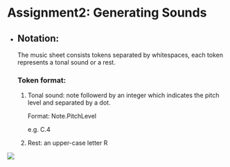  # Assignment2: Generating Sounds

- ## Notation:

    The music sheet consists tokens separated by whitespaces, each token represents a tonal sound or a rest.

    ### Token format:
    
    1. Tonal sound: note followerd by an integer which indicates the pitch level and separated by a dot.

        Format: Note.PitchLevel

        e.g. C.4

    2. Rest: an upper-case letter R


 ![](https://github.com/yf3/MMS_Assignments/blob/master/Assignment2/figures/Screenshot1.png?raw=true)

